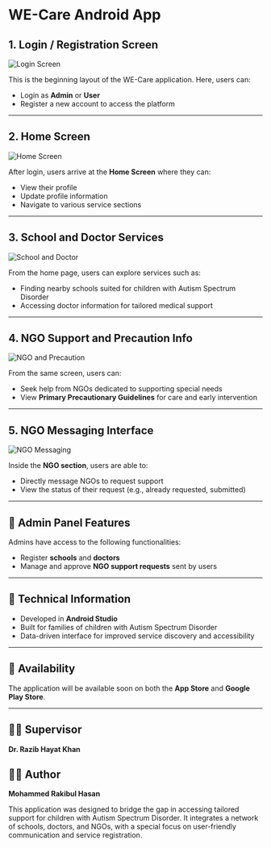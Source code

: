 # WE-Care Android App

## 1. Login / Registration Screen
![Login Screen](./1.png)

This is the beginning layout of the WE-Care application. Here, users can:
- Login as **Admin** or **User**
- Register a new account to access the platform

---

## 2. Home Screen
![Home Screen](./2.png)

After login, users arrive at the **Home Screen** where they can:
- View their profile
- Update profile information
- Navigate to various service sections

---

## 3. School and Doctor Services
![School and Doctor](./3.png)

From the home page, users can explore services such as:
- Finding nearby schools suited for children with Autism Spectrum Disorder
- Accessing doctor information for tailored medical support

---

## 4. NGO Support and Precaution Info
![NGO and Precaution](./4.png)

From the same screen, users can:
- Seek help from NGOs dedicated to supporting special needs
- View **Primary Precautionary Guidelines** for care and early intervention

---

## 5. NGO Messaging Interface
![NGO Messaging](./5.png)

Inside the **NGO section**, users are able to:
- Directly message NGOs to request support
- View the status of their request (e.g., already requested, submitted)

---

## 🔧 Admin Panel Features

Admins have access to the following functionalities:
- Register **schools** and **doctors**
- Manage and approve **NGO support requests** sent by users

---

## 📱 Technical Information

- Developed in **Android Studio**
- Built for families of children with Autism Spectrum Disorder
- Data-driven interface for improved service discovery and accessibility

---

## 📲 Availability

The application will be available soon on both the **App Store** and **Google Play Store**.

---

## 👨‍🏫 Supervisor
**Dr. Razib Hayat Khan**

## 👨‍💻 Author
**Mohammed Rakibul Hasan**

This application was designed to bridge the gap in accessing tailored support for children with Autism Spectrum Disorder. It integrates a network of schools, doctors, and NGOs, with a special focus on user-friendly communication and service registration.
